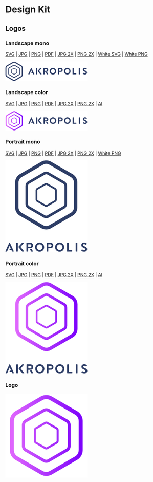 # Design Kit

## Logos


### **Landscape mono**

[SVG](/images/logo/svg/akropolislandscapemono.svg) | [JPG](/images/logo/1x/jpg/akropolislandscapemono.jpg) | [PNG](/images/logo/1x/png/akropolislandscapemono.png) | [PDF](/images/logo/pdf/akropolislandscapemono.pdf) | [JPG 2X](/images/logo/2x/jpg/akropolislandscapemono@2x.jpg) | [PNG 2X](/images/logo/2x/png/akropolislandscapemono@2x.png) | [White SVG](/images/logo/white/akropolislandscape-white.svg) | [White PNG](/images/logo/white/logo-landscape-white.png)

<img width="256" src="/images/logo/1x/png/akropolislandscapemono.png">

### **Landscape color**

[SVG](/images/logo/svg/akropolislandscapecolor.svg) | [JPG](/images/logo/1x/jpg/akropolislandscapecolor.jpg) | [PNG](/images/logo/1x/png/akropolislandscapecolor.png) | [PDF](/images/logo/pdf/akropolislandscapecolor.pdf) | [JPG 2X](/images/logo/2x/jpg/akropolislandscapecolor@2x.jpg) | [PNG 2X](/images/logo/2x/png/akropolislandscapecolor@2x.png) | [AI](/images/logo/ai/akropolislandscapecolor.ai)

<img width="256" src="/images/logo/1x/png/akropolislandscapecolor.png">

### **Portrait mono**

[SVG](/images/logo/svg/akropolislogoportraitmono.svg) | [JPG](/images/logo/1x/jpg/akropolislogoportraitmono.jpg) | [PNG](/images/logo/1x/png/akropolislogoportraitmono.png) | [PDF](/images/logo/pdf/akropolislogoportraitmono.pdf) | [JPG 2X](/images/logo/2x/jpg/akropolislogoportraitmono@2x.jpg) | [PNG 2X](/images/logo/2x/png/akropolislogoportraitmono@2x.png) | [White PNG](/images/logo/white/logo-portrait-white.png) 

<img width="256" src="/images/logo/2x/png/akropolislogoportraitmono@2x.png">

### **Portrait color**

[SVG](/images/logo/svg/akropolislogoportraitcolor.svg) | [JPG](/images/logo/1x/jpg/akropolislogoportraitcolor.jpg) | [PNG](/images/logo/1x/png/akropolislogoportraitcolor.png) | [PDF](/images/logo/pdf/akropolislogoportraitcolor.pdf) | [JPG 2X](/images/logo/2x/jpg/akropolislogoportraitcolor@2x.jpg) | [PNG 2X](/images/logo/2x/png/akropolislogoportraitcolor@2x.png) | [AI](/images/logo/ai/akropolislogoportraitcolor.ai)

<img width="256" src="/images/logo/2x/png/akropolislogoportraitcolor@2x.png">

### **Logo**

<img width="256" src="/images/logo/akrocmc.png">


<br/>
<br/>